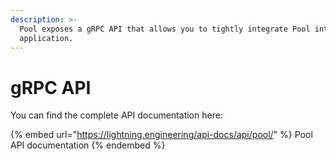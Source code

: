 ```yaml
---
description: >-
  Pool exposes a gRPC API that allows you to tightly integrate Pool into your
  application.
---
```


# gRPC API

You can find the complete API documentation here:

{% embed url="https://lightning.engineering/api-docs/api/pool/" %}
Pool API documentation
{% endembed %}
